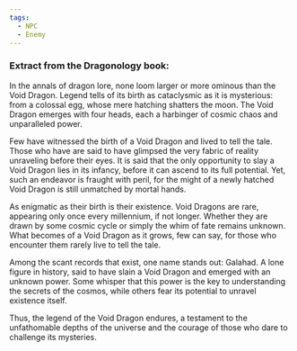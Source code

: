```yaml
---
tags:
  - NPC
  - Enemy
---
```

### Extract from the Dragonology book:

In the annals of dragon lore, none loom larger or more ominous than the Void Dragon. Legend tells of its birth as cataclysmic as it is mysterious: from a colossal egg, whose mere hatching shatters the moon. The Void Dragon emerges with four heads, each a harbinger of cosmic chaos and unparalleled power.

Few have witnessed the birth of a Void Dragon and lived to tell the tale. Those who have are said to have glimpsed the very fabric of reality unraveling before their eyes. It is said that the only opportunity to slay a Void Dragon lies in its infancy, before it can ascend to its full potential. Yet, such an endeavor is fraught with peril, for the might of a newly hatched Void Dragon is still unmatched by mortal hands.

As enigmatic as their birth is their existence. Void Dragons are rare, appearing only once every millennium, if not longer. Whether they are drawn by some cosmic cycle or simply the whim of fate remains unknown. What becomes of a Void Dragon as it grows, few can say, for those who encounter them rarely live to tell the tale.

Among the scant records that exist, one name stands out: Galahad. A lone figure in history, said to have slain a Void Dragon and emerged with an unknown power. Some whisper that this power is the key to understanding the secrets of the cosmos, while others fear its potential to unravel existence itself.

Thus, the legend of the Void Dragon endures, a testament to the unfathomable depths of the universe and the courage of those who dare to challenge its mysteries.
